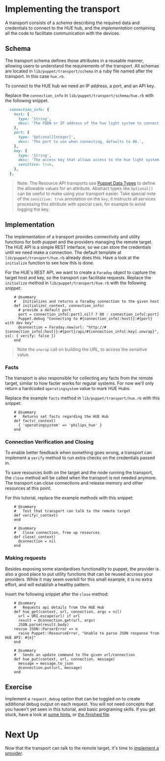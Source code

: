 # Implementing the transport

A transport consists of a *schema* describing the required data and credentials to connect to the HUE hub, and the *implementation* containing all the code to facilitate communication with the devices.

## Schema

 The transport schema defines those attributes in a reusable manner, allowing users to understand the requirements of the transport. All schemas are located in `lib/puppet/transport/schema` in a ruby file named after the transport. In this case `hue.rb`.

To connect to the HUE hub we need an IP address, a port, and an API key.

Replace the `connection_info` in `lib/puppet/transport/schema/hue.rb` with the following snippet.

```ruby
  connection_info: {
    host: {
      type: 'String',
      desc: 'The FQDN or IP address of the hue light system to connect to.',
    },
    port: {
      type: 'Optional[Integer]',
      desc: 'The port to use when connecting, defaults to 80.',
    },
    key: {
      type: 'String',
      desc: 'The access key that allows access to the hue light system.',
      sensitive: true,
    },
  },
```

> Note: The Resource API transports use [Puppet Data Types](https://puppet.com/docs/puppet/5.3/lang_data_type.html#core-data-types) to define the allowable values for an attribute. Abstract types like `Optional[]` can be useful to make using your transport easier. Take special note of the `sensitive: true` annotation on the `key`; it instructs all services processing this attribute with special care, for example to avoid logging the key.


## Implementation

The implementation of a transport provides connectivity and utility functions for both puppet and the providers managing the remote target. The HUE API is a simple REST interface, so we can store the credentials until we need make a connection. The default template at `lib/puppet/transport/hue.rb` already does this. Have a look at the `initialize` function to see how this is done.

For the HUE's REST API, we want to create a `Faraday` object to capture the target host and key, so the transport can facilitate requests. Replace the `initialize` method in `lib/puppet/transport/hue.rb` with the following snippet:

<!-- TODO: do we really need this? -- probably not ```
    # @summary
    #   Expose the `Faraday` object connected to the hub
    attr_reader :connection

``` -->
```
    # @summary
    #   Initializes and returns a faraday connection to the given host
    def initialize(_context, connection_info)
      # provide a default port
      port = connection_info[:port].nil? ? 80 : connection_info[:port]
      Puppet.debug "Connecting to #{connection_info[:host]}:#{port} with dev key"
      @connection = Faraday.new(url: "http://#{connection_info[:host]}:#{port}/api/#{connection_info[:key].unwrap}", ssl: { verify: false })
    end
```

> Note the `unwrap` call on building the URL, to access the sensitive value.

### Facts

The transport is also responsible for collecting any facts from the remote target, similar to how facter works for regular systems. For now we'll only return a hardcoded `operatingsystem` value to mark HUE Hubs:

Replace the example `facts` method in `lib/puppet/transport/hue.rb` with this snippet:

```
    # @summary
    #   Returns set facts regarding the HUE Hub
    def facts(_context)
      { 'operatingsystem' => 'philips_hue' }
    end
```

### Connection Verification and Closing

To enable better feedback when something goes wrong, a transport can implement a `verify` method to run extra checks on the credentials passed in.

To save resources both on the target and the node running the transport, the `close` method will be called when the transport is not needed anymore. The transport can close connections and release memory and other resources at this point.

For this tutorial, replace the example methods with this snippet:

```
    # @summary
    #   Test that transport can talk to the remote target
    def verify(_context)
    end

    # @summary
    #   Close connection, free up resources
    def close(_context)
      @connection = nil
    end
```

### Making requests

Besides exposing some standardises functionality to puppet, the provider is also a good place to put utility functions that can be reused accross your providers. While it may seem overkill for this small example, it is no extra effort, and will establish a healthy pattern.

Insert the following snippet after the `close` method:

```
    # @summary
    #   Requests api details from the HUE Hub
    def hue_get(context, url, connection, args = nil)
      url = URI.escape(url) if url
      result = @connection.get(url, args)
      JSON.parse(result.body)
    rescue JSON::ParserError => e
      raise Puppet::ResourceError, "Unable to parse JSON response from HUE API: #{e}"
    end

    # @summary
    #   Sends an update command to the given url/connection
    def hue_put(context, url, connection, message)
      message = message.to_json
      @connection.put(url, message)
    end
```

## Exercise

Implement a `request_debug` option that can be toggled on to create additional debug output on each request. You will not need concepts that you haven't yet seen in this tutorial, and basic programing skills. If you get stuck, have a look at [some hints](./05-implementing-the-transport-hints.md), or [the finished file](TODO).


# Next Up

Now that the transport can talk to the remote target, it's time to [implement a provider](./06-implementing-the-provider.md).
